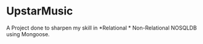 # UpstarMusic
A  Project done to sharpen my skill in  *Relational * Non-Relational  NOSQLDB  using Mongoose.
